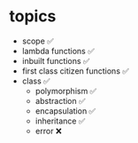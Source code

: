 # topics

- scope ✅
- lambda functions ✅
- inbuilt functions ✅
- first class citizen functions ✅
- class ✅
  - polymorphism ✅
  - abstraction ✅
  - encapsulation ✅
  - inheritance ✅
  - error ❌
